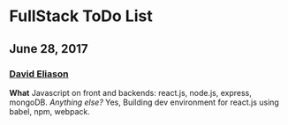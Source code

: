 # FullStack ToDo List
## June 28, 2017
### [David Eliason](http://www.deliason.com)
**What**
Javascript on front and backends: react.js, node.js, express, mongoDB. 
*Anything else?* Yes, Building dev environment for react.js using babel, npm, webpack.
